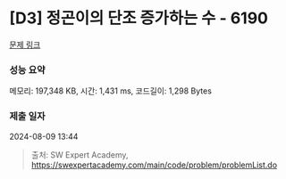# [D3] 정곤이의 단조 증가하는 수 - 6190 

[문제 링크](https://swexpertacademy.com/main/code/problem/problemDetail.do?contestProbId=AWcPjEuKAFgDFAU4) 

### 성능 요약

메모리: 197,348 KB, 시간: 1,431 ms, 코드길이: 1,298 Bytes

### 제출 일자

2024-08-09 13:44



> 출처: SW Expert Academy, https://swexpertacademy.com/main/code/problem/problemList.do